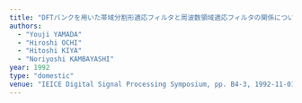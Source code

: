 ```yaml
---
title: "DFTバンクを用いた帯域分割形適応フィルタと周波数領域適応フィルタの関係について"
authors:
  - "Youji YAMADA"
  - "Hiroshi OCHI"
  - "Hitoshi KIYA"
  - "Noriyoshi KAMBAYASHI"
year: 1992
type: "domestic"
venue: "IEICE Digital Signal Processing Symposium, pp. B4-3, 1992-11-01."
---
```

